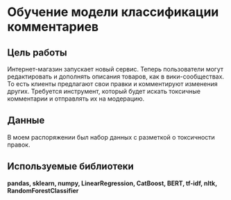 # Обучение модели классификации комментариев


## Цель работы


Интернет-магазин запускает новый сервис. Теперь пользователи могут редактировать и дополнять описания товаров, как в вики-сообществах. То есть клиенты предлагают свои правки и комментируют изменения других. Требуется инструмент, который будет искать токсичные комментарии и отправлять их на модерацию.

## Данные

В моем распоряжении был набор данных с разметкой о токсичности правок.

## Используемые библиотеки

**pandas, sklearn, numpy, LinearRegression, CatBoost, BERT, tf-idf, nltk, RandomForestClassifier**
